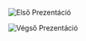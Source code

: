 ![Első Prezentáció](https://www.canva.com/design/DAFzYzdRXpM/JONcJyek9CDhW7_LusJoIQ/view?utm_content=DAFzYzdRXpM&utm_campaign=designshare&utm_medium=link&utm_source=editor)

![Végső Prezentáció](https://www.canva.com/design/DAFwCZ56GEI/-Jhyy7jEEgq-CP90dPq_KA/view?utm_content=DAFwCZ56GEI&utm_campaign=designshare&utm_medium=link&utm_source=publishsharelink)

